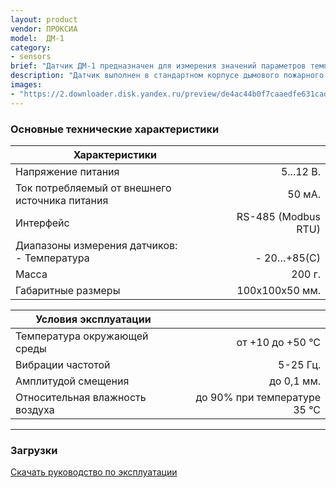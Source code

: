 ```yaml
---
layout: product
vendor: ПРОКСИА
model:  ДМ-1
category:
- sensors
brief: "Датчик ДМ-1 предназначен для измерения значений параметров температуры и передачи данных через интерфейс RS-485 по протоколу Modbus RTU."
description: "Датчик выполнен в стандартном корпусе дымового пожарного извещателя для удобства монтажа и последующего обслуживания. Датчик измеряет и выдает конечную величину параметра без необходимости пересчёта значений."
images: 
- "https://2.downloader.disk.yandex.ru/preview/de4ac44b0f7caaedfe631cad8bf33236bd1647b2a974f93f29857816d325de22/inf/KDaYmlrxms05SWlD9PBofJe2ilXlg_DhwTyBe7VJllqOx9JyMnHGM8-yg7ScUaROy-b8Cj4DfoTG2mWHBTht2g%3D%3D?uid=1130000031733223&filename=DM-1.png&disposition=inline&hash=&limit=0&content_type=image%2Fpng&owner_uid=1130000031733223&tknv=v2&size=1898x948"
---
```


### Основные технические характеристики

|Характеристики||
| ------------- |-------------:|
| Напряжение питания  | 5...12 В. |
| Ток потребляемый от внешнего источника питания |	50 мА. |
| Интерфейс |	RS-485 (Modbus RTU) |
| Диапазоны измерения датчиков: <br /> - Температура  | <br />- 20…+85(С) |
| Масса	| 200 г. |
| Габаритные размеры |	100х100х50 мм. |


|Условия эксплуатации||
| ------------- |-------------:|
| Температура окружающей среды | от +10 до +50 °С |
| Вибрации частотой	| 5-25 Гц. |
| Амплитудой смещения |	до 0,1 мм. |
| Относительная влажность воздуха |	до 90% при температуре 35 °С |

---

### Загрузки

[Скачать руководство по эксплуатации](https://yadi.sk/i/zUW50AjgiND78w)
